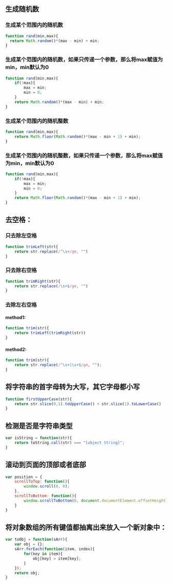 ## 生成随机数
### 生成某个范围内的随机数
```javascript
function rand(min,max){
  return Math.random()*(max - min) + min;
}
```
### 生成某个范围内的随机数，如果只传递一个参数，那么将max赋值为min，min默认为0
```javascript
function rand(min,max){
    if(!max){
        max = min;
        min = 0;
    }
    return Math.random()*(max - min) + min;
}
```
### 生成某个范围内的随机整数
```javascript
function rand(min,max){
    return Math.floor(Math.random()*(max - min + 1) + min);
}
```

### 生成某个范围内的随机整数，如果只传递一个参数，那么将max赋值为min，min默认为0
```javascript
function rand(min,max){
    if(!max){
        max = min;
        min = 0;
    }
    return Math.floor(Math.random()*(max - min + 1) + min);
}
```

## 去空格：
### 只去除左空格
```javascript
function trimLeft(str){
    return str.replace(/^\s+/gm, "")
}
  ```
### 只去除右空格
```javascript
function trimRight(str){
    return str.replace(/\s+$/gm, "")
}
```
### 去除左右空格
#### method1:
```javascript
function trim(str){
    return trimLeft(trimRight(str))
}
```
#### method2:
```javascript
function trim(str){
    return str.replace(/^\s+|\s+$/gm, "");
}
```

## 将字符串的首字母转为大写，其它字母都小写
```javascript
function firstUpperCase(str){
    return str.slice(0,1).toUpperCase() + str.slice(1).toLowerCase()
}
```

## 检测是否是字符串类型
```javascript
var isString = function(str){
    return toString.call(str) === "[object String]";
}
```

## 滚动到页面的顶部或者底部
```javascript
var position = {
    scrollToTop: function(){
        window.scroll(0, 0);
    },
    scrollToBottom: function(){
        window.scrollToBottom(0, document.documentElement.offsetHeight);
    }
}
```

## 将对象数组的所有键值都抽离出来放入一个新对象中：
```javascript
var toObj = function(sArr){
	var obj = {};
	sArr.forEach(function(item, index){
		for(key in item){
			obj[key] = item[key];
		}
	});
	return obj;
}
```
